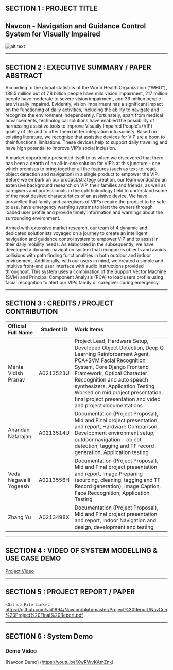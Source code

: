 
## SECTION 1 : PROJECT TITLE
## Navcon - Navigation and Guidance Control System for Visually Impaired

![alt text](https://github.com/vid1994/Navcon/blob/master/System%20Code/Object%20Detection/Images/ObjectDetectionResults.PNG)

---
## SECTION 2 : EXECUTIVE SUMMARY / PAPER ABSTRACT
According to the global statistics of the World Health Organization (“WHO”), 188.5 million out of 7.8 billion people have mild vision impairment, 217 million people have moderate to severe vision impairment, and 36 million people are visually impaired. Evidently, vision impairment has a significant impact on the functioning of daily activities, including the ability to navigate and recognize the environment independently. Fortunately, apart from medical advancements, technological solutions have enabled the possibility of harnessing assistive tools to improve Visually Impaired People’s (VIP) quality of life and to offer them better integration into society. Based on existing literature, we recognise that assistive devices for VIP are a boon to their functional limitations. These devices help to support daily traveling and have high potential to improve VIP’s social inclusion. 

A market opportunity presented itself to us when we discovered that there has been a dearth of an all-in-one solution for VIP’s at this juncture - one which promises to bring together all the features (such as text-to-read, object detection and  navigation) in a single product to empower the VIP. Before we embark on our product/strategy creation, our team conducted an extensive background research on VIP, their families and friends, as well as caregivers and professionals in the ophthalmology field to understand some of the most desired characteristics of an assistive device. We have unravelled that family and caregivers of VIP’s require the product to be safe to use, have emergency warning systems to alert the owners through loaded user profile and provide timely information and warnings about the surrounding environment. 

Armed with extensive market research, our team of 4 dynamic and dedicated solutionists voyaged on a journey to create an intelligent navigation and guidance control system to empower VIP and to assist in their daily mobility needs. As elaborated in the subsequently, we have developed a dynamic navigation system that recognizes objects and avoids collisions with path finding functionalities in both outdoor and indoor environment. Additionally, with our users in mind, we created a simple and intuitive front-end user interface with audio instructions provided throughout. This system uses a combination of the Support Vector Machine (SVM) and Principal Component Analysis (PCA) to load users profile using facial recognition to alert our VIPs family or caregiver during emergency.

---
## SECTION 3 : CREDITS / PROJECT CONTRIBUTION

| Official Full Name  | Student ID  | Work Items |
| :---------------- |:---------------:| :-----|
| Mehta Vidish Pranav | A0213523U  | Project Lead, Hardware Setup, Developed Object Detection, Deep Q Learning Reinforcement Agent, PCA+SVM Facial Recognition System, Core Django Frontend Framework, Optical Character Reccognition and auto speech synthesizers, Application Testing. Worked on mid project presentation, final project presentation and video and project documentations  |
| Anandan Natarajan | A0213514U  | Documentation (Project Proposal), Mid and Final project presentation and report, Hardware Comparison, Development environment setup, outdoor navigation - object detection, tagging and TF record generation, Application testing|
| Veda Nagavalli Yogeesh| A0213556H   | Documentation (Project Proposal), Mid and Final project presentation and report, Image Preparing (sourcing, cleaning, tagging and TF Record generation), Image Caption, Face Reccognition, Application Testing |
| Zhang Yu | A0213498X  | Documentation (Project Proposal), Mid and Final project presentation and report, Indoor Navigation and design, development and testing |


---
## SECTION 4 : VIDEO OF SYSTEM MODELLING & USE CASE DEMO


[Project Video](https://youtu.be/HLQd2nXdwKc)


---
## SECTION 5 : PROJECT REPORT / PAPER

`<Github File Link>` : https://github.com/vid1994/Navcon/blob/master/Project%20Report/NavCon%20Project%20Final%20Report.pdf

---
## SECTION 6 : System Demo

### Demo Video

[Navcon Demo] (https://youtu.be/XwRWvKAmZnk)

